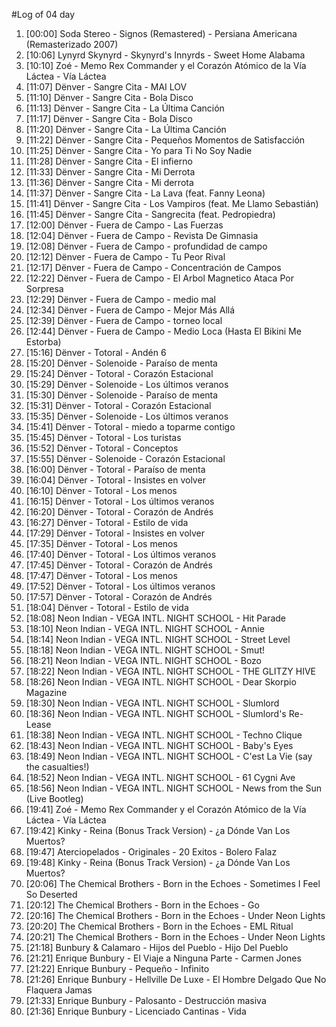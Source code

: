 #Log of 04 day

1. [00:00] Soda Stereo - Signos (Remastered) - Persiana Americana (Remasterizado 2007)
1. [10:06] Lynyrd Skynyrd - Skynyrd's Innyrds - Sweet Home Alabama
1. [10:10] Zoé - Memo Rex Commander y el Corazón Atómico de la Vía Láctea - Vía Láctea
1. [11:07] Dënver - Sangre Cita - MAI LOV
1. [11:10] Dënver - Sangre Cita - Bola Disco
1. [11:13] Dënver - Sangre Cita - La Última Canción
1. [11:17] Dënver - Sangre Cita - Bola Disco
1. [11:20] Dënver - Sangre Cita - La Última Canción
1. [11:22] Dënver - Sangre Cita - Pequeños Momentos de Satisfacción
1. [11:25] Dënver - Sangre Cita - Yo para Ti No Soy Nadie
1. [11:28] Dënver - Sangre Cita - El infierno
1. [11:33] Dënver - Sangre Cita - Mi Derrota
1. [11:36] Dënver - Sangre Cita - Mi derrota
1. [11:37] Dënver - Sangre Cita - La Lava (feat. Fanny Leona)
1. [11:41] Dënver - Sangre Cita - Los Vampiros (feat. Me Llamo Sebastián)
1. [11:45] Dënver - Sangre Cita - Sangrecita (feat. Pedropiedra)
1. [12:00] Dënver - Fuera de Campo - Las Fuerzas
1. [12:04] Dënver - Fuera de Campo - Revista De Gimnasia
1. [12:08] Dënver - Fuera de Campo - profundidad de campo
1. [12:12] Dënver - Fuera de Campo - Tu Peor Rival
1. [12:17] Dënver - Fuera de Campo - Concentración de Campos
1. [12:22] Dënver - Fuera de Campo - El Arbol Magnetico Ataca Por Sorpresa
1. [12:29] Dënver - Fuera de Campo - medio mal
1. [12:34] Dënver - Fuera de Campo - Mejor Más Allá
1. [12:39] Dënver - Fuera de Campo - torneo local
1. [12:44] Dënver - Fuera de Campo - Medio Loca (Hasta El Bikini Me Estorba)
1. [15:16] Dënver - Totoral - Andén 6
1. [15:20] Dënver - Solenoide - Paraíso de menta
1. [15:24] Dënver - Totoral - Corazón Estacional
1. [15:29] Dënver - Solenoide - Los últimos veranos
1. [15:30] Dënver - Solenoide - Paraíso de menta
1. [15:31] Dënver - Totoral - Corazón Estacional
1. [15:35] Dënver - Solenoide - Los últimos veranos
1. [15:41] Dënver - Totoral - miedo a toparme contigo
1. [15:45] Dënver - Totoral - Los turistas
1. [15:52] Dënver - Totoral - Conceptos
1. [15:55] Dënver - Solenoide - Corazón Estacional
1. [16:00] Dënver - Totoral - Paraíso de menta
1. [16:04] Dënver - Totoral - Insistes en volver
1. [16:10] Dënver - Totoral - Los menos
1. [16:15] Dënver - Totoral - Los últimos veranos
1. [16:20] Dënver - Totoral - Corazón de Andrés
1. [16:27] Dënver - Totoral - Estilo de vida
1. [17:29] Dënver - Totoral - Insistes en volver
1. [17:35] Dënver - Totoral - Los menos
1. [17:40] Dënver - Totoral - Los últimos veranos
1. [17:45] Dënver - Totoral - Corazón de Andrés
1. [17:47] Dënver - Totoral - Los menos
1. [17:52] Dënver - Totoral - Los últimos veranos
1. [17:57] Dënver - Totoral - Corazón de Andrés
1. [18:04] Dënver - Totoral - Estilo de vida
1. [18:08] Neon Indian - VEGA INTL. NIGHT SCHOOL - Hit Parade
1. [18:10] Neon Indian - VEGA INTL. NIGHT SCHOOL - Annie
1. [18:14] Neon Indian - VEGA INTL. NIGHT SCHOOL - Street Level
1. [18:18] Neon Indian - VEGA INTL. NIGHT SCHOOL - Smut!
1. [18:21] Neon Indian - VEGA INTL. NIGHT SCHOOL - Bozo
1. [18:22] Neon Indian - VEGA INTL. NIGHT SCHOOL - THE GLITZY HIVE
1. [18:26] Neon Indian - VEGA INTL. NIGHT SCHOOL - Dear Skorpio Magazine
1. [18:30] Neon Indian - VEGA INTL. NIGHT SCHOOL - Slumlord
1. [18:36] Neon Indian - VEGA INTL. NIGHT SCHOOL - Slumlord's Re-Lease
1. [18:38] Neon Indian - VEGA INTL. NIGHT SCHOOL - Techno Clique
1. [18:43] Neon Indian - VEGA INTL. NIGHT SCHOOL - Baby's Eyes
1. [18:49] Neon Indian - VEGA INTL. NIGHT SCHOOL - C'est La Vie (say the casualties!)
1. [18:52] Neon Indian - VEGA INTL. NIGHT SCHOOL - 61 Cygni Ave
1. [18:56] Neon Indian - VEGA INTL. NIGHT SCHOOL - News from the Sun (Live Bootleg)
1. [19:41] Zoé - Memo Rex Commander y el Corazón Atómico de la Vía Láctea - Vía Láctea
1. [19:42] Kinky - Reina (Bonus Track Version) - ¿a Dónde Van Los Muertos?
1. [19:47] Aterciopelados - Originales - 20 Exitos - Bolero Falaz
1. [19:48] Kinky - Reina (Bonus Track Version) - ¿a Dónde Van Los Muertos?
1. [20:06] The Chemical Brothers - Born in the Echoes - Sometimes I Feel So Deserted
1. [20:12] The Chemical Brothers - Born in the Echoes - Go
1. [20:16] The Chemical Brothers - Born in the Echoes - Under Neon Lights
1. [20:20] The Chemical Brothers - Born in the Echoes - EML Ritual
1. [20:21] The Chemical Brothers - Born in the Echoes - Under Neon Lights
1. [21:18] Bunbury & Calamaro - Hijos del Pueblo - Hijo Del Pueblo
1. [21:21] Enrique Bunbury - El Viaje a Ninguna Parte - Carmen Jones
1. [21:22] Enrique Bunbury - Pequeño - Infinito
1. [21:26] Enrique Bunbury - Hellville De Luxe - El Hombre Delgado Que No Flaquera Jamas
1. [21:33] Enrique Bunbury - Palosanto - Destrucción masiva
1. [21:36] Enrique Bunbury - Licenciado Cantinas - Vida

